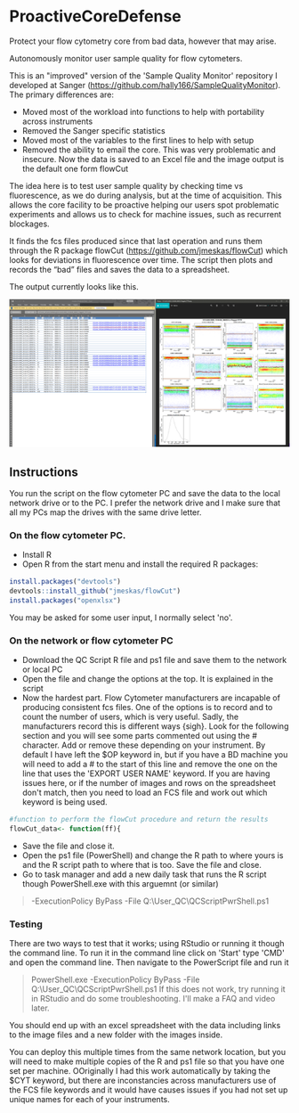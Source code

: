 # ProactiveCoreDefense
Protect your flow cytometry core from bad data, however that may arise.

Autonomously monitor user sample quality for flow cytometers.

This is an "improved" version of the 'Sample Quality Monitor' repository I developed at Sanger (https://github.com/hally166/SampleQualityMonitor).  
The primary differences are:
* Moved most of the workload into functions to help with portability across instruments
* Removed the Sanger specific statistics  
* Moved most of the variables to the first lines to help with setup
* Removed the ability to email the core.  This was very problematic and insecure.  Now the data is saved to an Excel file and the image output is the default one form flowCut

The idea here is to test user sample quality by checking time vs fluorescence, as we do during analysis, but at the time of acquisition.  This allows the core facility to be proactive helping our users spot problematic experiments and allows us to check for machine issues, such as recurrent blockages. 

It finds the fcs files produced since that last operation and runs them through the R package flowCut (https://github.com/jmeskas/flowCut) which looks for deviations in fluorescence over time.  The script then plots and records the “bad” files and saves the data to a spreadsheet.  

The output currently looks like this.

![example image](/example.PNG)

## Instructions
You run the script on the flow cytometer PC and save the data to the local network drive or to the PC.  I prefer the network drive and I make sure that all my PCs map the drives with the same drive letter.

### On the flow cytometer PC.
* Install R
* Open R from the start menu and install the required R packages:
```R
install.packages("devtools")
devtools::install_github("jmeskas/flowCut")
install.packages("openxlsx")
```
You may be asked for some user input, I normally select 'no'.

### On the network or flow cytometer PC
* Download the QC Script R file and ps1 file and save them to the network or local PC
* Open the file and change the options at the top.  It is explained in the script
* Now the hardest part.  Flow Cytometer manufacturers are incapable of producing consistent fcs files.  One of the options is to record and to count the number of users, which is very useful. Sadly, the manufacturers record this is different ways {sigh}.  Look for the following section and you will see some parts commented out using the # character.  Add or remove these depending on your instrument. By default I have left the $OP keyword in, but if you have a BD machine you will need to add a # to the start of this line and remove the one on the line that uses the 'EXPORT USER NAME' keyword. If you are having issues here, or if the number of images and rows on the spreadsheet don't match, then you need to load an FCS file and work out which keyword is being used.
```R
#function to perform the flowCut procedure and return the results
flowCut_data<- function(ff){
```
* Save the file and close it.
* Open the ps1 file (PowerShell) and change the R path to where yours is and the R script path to where that is too.  Save the file and close. 
* Go to task manager and add a new daily task that runs the R script though PowerShell.exe with this arguemnt (or similar)
> -ExecutionPolicy ByPass -File Q:\User_QC\QCScriptPwrShell.ps1

### Testing
There are two ways to test that it works; using RStudio or running it though the command line.  To run it in the command line click on 'Start' type 'CMD' and open the command line.  Then navigate to the PowerScript file and run it 
> PowerShell.exe -ExecutionPolicy ByPass -File Q:\User_QC\QCScriptPwrShell.ps1
If this does not work, try running it in RStudio and do some troubleshooting.  I'll make a FAQ and video later.

You should end up with an excel spreadsheet with the data including links to the image files and a new folder with the images inside.

You can deploy this multiple times from the same network location, but you will need to make multiple copies of the R and ps1 file so that you have one set per machine.  OOriginally I had this work automatically by taking the $CYT keyword, but there are inconstancies across manufacturers use of the FCS file keywords and it would have causes issues if you had not set up unique names for each of your instruments.
